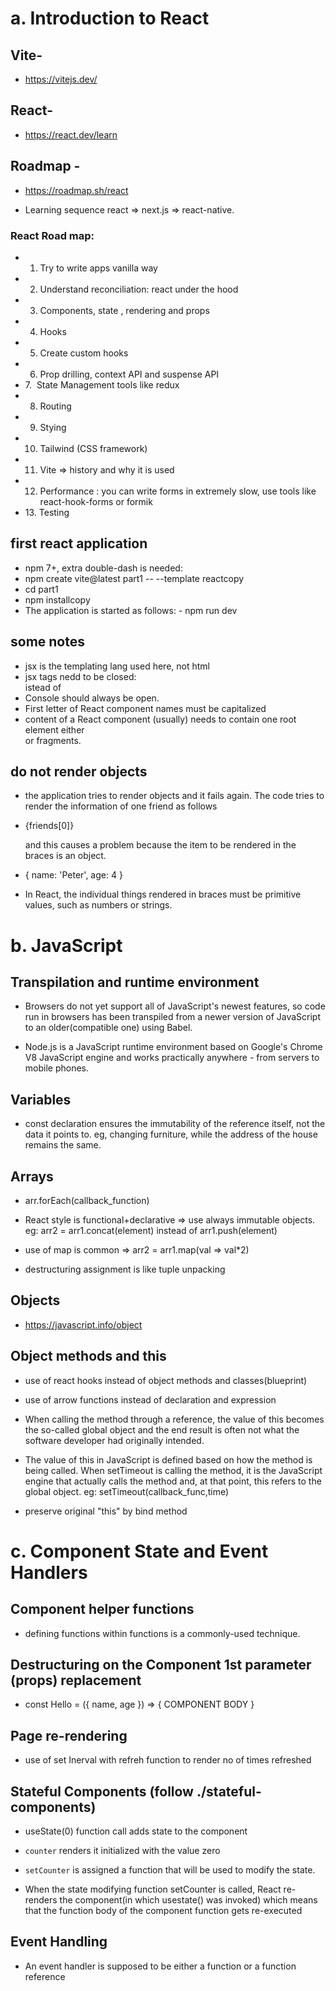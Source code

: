 # a. Introduction to React

## Vite-

- https://vitejs.dev/

## React-

- https://react.dev/learn

## Roadmap -

- https://roadmap.sh/react

- Learning sequence react => next.js => react-native.

### React Road map:

- 1. Try to write apps vanilla way
- 2. Understand reconciliation: react under the hood
- 3. Components, state , rendering and props
- 4. Hooks
- 5. Create custom hooks
- 6. Prop drilling, context API and suspense API
- 7.  State Management tools like redux
- 8. Routing
- 9. Stying
- 10. Tailwind (CSS framework)
- 11. Vite => history and why it is used
- 12. Performance : you can write forms in extremely slow, use tools like react-hook-forms or formik
- 13. Testing

## first react application

- npm 7+, extra double-dash is needed:
- npm create vite@latest part1 -- --template reactcopy
- cd part1
- npm installcopy
- The application is started as follows: - npm run dev

## some notes

- jsx is the templating lang used here, not html
- jsx tags nedd to be closed: <br /> istead of <br>
- Console should always be open.
- First letter of React component names must be capitalized
- content of a React component (usually) needs to contain one root element either <div> or fragments.

## do not render objects

- the application tries to render objects and it fails again. The code tries to render the information of one friend as follows

- <p>{friends[0]}</p> and this causes a problem because the item to be rendered in the braces is an object.

- { name: 'Peter', age: 4 }
- In React, the individual things rendered in braces must be primitive values, such as numbers or strings.

# b. JavaScript

## Transpilation and runtime environment

- Browsers do not yet support all of JavaScript's newest features, so code run in browsers has been transpiled from a newer version of JavaScript to an older(compatible one) using Babel.

- Node.js is a JavaScript runtime environment based on Google's Chrome V8 JavaScript engine and works practically anywhere - from servers to mobile phones.

## Variables

- const declaration ensures the immutability of the reference itself, not the data it points to.
  eg, changing furniture, while the address of the house remains the same.

## Arrays

- arr.forEach(callback_function)
- React style is functional+declarative => use always immutable objects. eg: arr2 = arr1.concat(element) instead of arr1.push(element)

- use of map is common => arr2 = arr1.map(val => val\*2)

- destructuring assignment is like tuple unpacking

## Objects

- https://javascript.info/object

## Object methods and this

- use of react hooks instead of object methods and classes(blueprint)
- use of arrow functions instead of declaration and expression

- When calling the method through a reference, the value of this becomes the so-called global object and the end result is often not what the software developer had originally intended.

- The value of this in JavaScript is defined based on how the method is being called. When setTimeout is calling the method, it is the JavaScript engine that actually calls the method and, at that point, this refers to the global object. eg: setTimeout(callback_func,time)

- preserve original "this" by bind method

# c. Component State and Event Handlers

## Component helper functions

- defining functions within functions is a commonly-used technique.

## Destructuring on the Component 1st parameter (props) replacement

- const Hello = ({ name, age }) => {
  COMPONENT BODY
  }

## Page re-rendering

- use of set Inerval with refreh function to render no of times refreshed

## Stateful Components (follow ./stateful-components)

- useState(0) function call adds state to the component
- `counter` renders it initialized with the value zero
- `setCounter` is assigned a function that will be used to modify the state.

- When the state modifying function setCounter is called, React re-renders the component(in which usestate() was invoked) which means that the function body of the component function gets re-executed

## Event Handling

- An event handler is supposed to be either a function or a function reference
